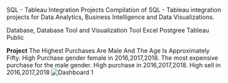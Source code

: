 SQL - Tableau Integration Projects
Compilation of SQL - Tableau integration projects for Data Analytics, Business Intelligence and Data Visualizations.

Database, Database Tool and Visualization Tool
Excel
Postgree
Tableau Public

**Project**
The  Highest Purchases Are Male And The Age Is Approximately Fifty.
High Purchase gender female in 2016,2017,2018.
The most expensive purchase for the male gender.
High purchase in 2016,2017,2018.
High sell in 2016,2017,2018
![Dashboard 1](https://github.com/MBagasA/data_shop/assets/95059415/fc56c64c-3d89-40fe-afb5-b399291f0072)

